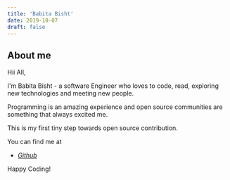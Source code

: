 ```yaml
---
title: 'Babita Bisht'
date: 2019-10-07
draft: false
---
```


## About me

Hii All,

I'm Babita Bisht - a software Engineer who loves to code, read, exploring new technologies and meeting new people.

Programming is an amazing experience and open source communities are something that always excited me.

This is my first tiny step towards open source contribution.

You can find me at

- [_Github_](https://github.com/babitabisht)

Happy Coding!
